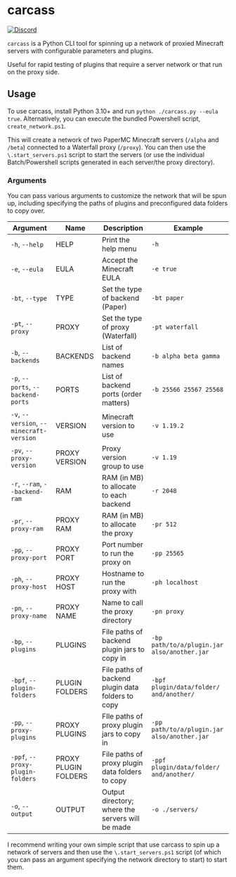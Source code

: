 # carcass

[![Discord](https://img.shields.io/discord/818135932103557162?color=7289da&logo=discord)](https://discord.gg/tVYhJfyDWG)

`carcass` is a Python CLI tool for spinning up a network of proxied Minecraft servers with configurable parameters and
plugins.

Useful for rapid testing of plugins that require a server network or that run on the proxy side.

## Usage

To use carcass, install Python 3.10+ and run `python ./carcass.py --eula true`. Alternatively, you can execute the bundled
Powershell script, `create_network.ps1`.

This will create a network of two PaperMC Minecraft servers (`/alpha` and `/beta`) connected to a Waterfall
proxy (`/proxy`). You can then use the `\.start_servers.ps1` script to start the servers (or use the individual
Batch/Powershell scripts generated in each server/the proxy directory).

### Arguments

You can pass various arguments to customize the network that will be spun up, including specifying the paths of plugins
and preconfigured data folders to copy over.

| Argument                                 | Name                 | Description                                       | Example                                     |
|------------------------------------------|----------------------|---------------------------------------------------|---------------------------------------------|
| `-h`, `--help`                           | HELP                 | Print the help menu                               | `-h`                                        |
| `-e`, `--eula`                           | EULA                 | Accept the Minecraft EULA                         | `-e true`                                   |
| `-bt`, `--type`                          | TYPE                 | Set the type of backend (Paper)                   | `-bt paper`                                 |
| `-pt`, `--proxy`                         | PROXY                | Set the type of proxy (Waterfall)                 | `-pt waterfall`                             |
| `-b`, `--backends`                       | BACKENDS             | List of backend names                             | `-b alpha beta gamma`                       |
| `-p`, `--ports`, `--backend-ports`       | PORTS                | List of backend ports (order matters)             | `-b 25566 25567 25568`                      |
| `-v`, `--version`, `--minecraft-version` | VERSION              | Minecraft version to use                          | `-v 1.19.2`                                 |
| `-pv`, `--proxy-version`                 | PROXY VERSION        | Proxy version group to use                        | `-v 1.19`                                   |
| `-r`, `--ram`, `--backend-ram`           | RAM                  | RAM (in MB) to allocate to each backend           | `-r 2048`                                   |
| `-pr`, `--proxy-ram`                     | PROXY RAM            | RAM (in MB) to allocate the proxy                 | `-pr 512`                                   |
| `-pp`, `--proxy-port`                    | PROXY PORT           | Port number to run the proxy on                   | `-pp 25565`                                 |
| `-ph`, `--proxy-host`                    | PROXY HOST           | Hostname to run the proxy with                    | `-ph localhost`                             |
| `-pn`, `--proxy-name`                    | PROXY NAME           | Name to call the proxy directory                  | `-pn proxy`                                 |
| `-bp`, `--plugins`                       | PLUGINS              | File paths of backend plugin jars to copy in      | `-bp path/to/a/plugin.jar also/another.jar` |
| `-bpf`, `--plugin-folders`               | PLUGIN FOLDERS       | File paths of backend plugin data folders to copy | `-bpf plugin/data/folder/ and/another/`     |
| `-pp`, `--proxy-plugins`                 | PROXY PLUGINS        | FIle paths of proxy plugin jars to copy in        | `-pp path/to/a/plugin.jar also/another.jar` |
| `-ppf`, `--proxy-plugin-folders`         | PROXY PLUGIN FOLDERS | File paths of proxy plugin data folders to copy   | `-ppf plugin/data/folder/ and/another/`     |
| `-o`, `--output`                         | OUTPUT               | Output directory; where the servers will be made  | `-o ./servers/`                             |

I recommend writing your own simple script that use carcass to spin up a network of servers and then use the `\.start_servers.ps1` script (of which you can pass an argument specifying the network directory to start) to start them.